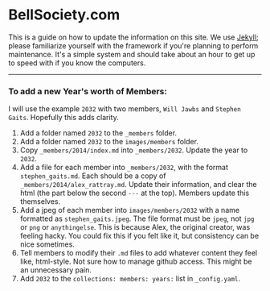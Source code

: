 
# BellSociety.com

This is a guide on how to update the information on this site. We use [Jekyll](http://jekyllrb.com/); please familiarize yourself with the framework if you're planning to perform maintenance. It's a simple system and should take about an hour to get up to speed with if you know the computers.

---

### To add a new Year's worth of Members:

I will use the example `2032` with two members, `Will Jawbs` and `Stephen Gaits`. Hopefully this adds clarity.

1. Add a folder named `2032` to the `_members` folder.
2. Add a folder named `2032` to the `images/members` folder.
3. Copy `_members/2014/index.md` into `_members/2032`. Update the year to `2032`.
4. Add a file for each member into `_members/2032`, with the format `stephen_gaits.md`. Each should be a copy of `_members/2014/alex_rattray.md`. Update their information, and clear the html (the part below the second `---` at the top). Members update this themselves.
5. Add a jpeg of each member into `images/members/2032` with a name formatted as `stephen_gaits.jpeg`. The file format must be `jpeg`, not `jpg` or `png` or `anythingelse`. This is because Alex, the original creator, was feeling hacky. You could fix this if you felt like it, but consistency can be nice sometimes.
6. Tell members to modify their `.md` files to add whatever content they feel like, html-style. Not sure how to manage github access. This might be an unnecessary pain.
7. Add `2032` to the `collections: members: years:` list in `_config.yaml`.



